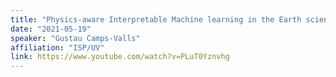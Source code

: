 ```yaml
---
title: "Physics-aware Interpretable Machine learning in the Earth sciences OCEANIX Seminar Series"
date: "2021-05-19"
speaker: "Gustau Camps-Valls"
affiliation: "ISP/UV"
link: https://www.youtube.com/watch?v=PLuT0Yznvhg
---
```

